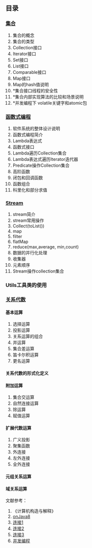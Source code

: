 ## 目录
### [**集合**](https://github.com/chenwei1905/JavaLearning/blob/master/Collection.md)  
1. 集合的概念
2. 集合的类型  
3. Collection接口    
4. Iterator接口    
5. Set接口   
6. List接口   
7. Comparable接口      
8. Map接口      
9. Map的hash值说明  
10. \*集合接口线程的安全性  
11. \*集合内部实现算法的比较和场景说明  
12. \*并发编程下 volatile关键字和atomic包
### [**函数式编程**](https://github.com/chenwei1905/JavaLearning/blob/master/FunctionProgramming.md)
1. 软件系统的整体设计说明
2. 函数式编程简介  
3. Lambda表达式  
4. 函数式接口  
5. Lambda遍历Collection集合  
6. Lambda表达式遍历Iterator迭代器  
7. Predicate操作Collection集合  
8. 高阶函数
9. 闭包和回调函数
10. 函数组合
11. 科里化和部分求值
### [**Stream**](https://github.com/chenwei1905/JavaLearning/blob/master/Stream.md)  
1. stream简介  
2. stream常用操作  
3. Collect(toList())  
4. map  
5. filter    
6. flatMap  
7. reduce(max,average, min,count)  
8. 数据的并行化处理  
9. 收集器  
10. 元素顺序 
11. Stream操作collection集合 
### **Utils工具类的使用**  
  


### [**关系代数**](https://github.com/chenwei1905/JavaLearning/blob/master/RelationAlgebra.md)  
#### 基本运算  
1. 选择运算  
2. 投影运算  
3. 关系运算的组合  
4. 并运算  
5. 集合差运算  
6. 笛卡尔积运算  
7. 更名运算  
#### 关系代数的形式化定义  
#### 附加运算  
1. 集合交运算  
2. 自然连接运算  
3. 除运算  
4. 赋值运算  
#### 扩展代数运算  
1. 广义投影  
2. 聚集函数  
3. 外连接  
4. 左外连接  
5. 全外连接 
#### 元组关系运算
#### 域关系运算



文献参考：
1. 《计算机构造与解释》
2. [onJava8](https://github.com/LingCoder/OnJava8)
3. [连接1](https://wenku.baidu.com/view/38f17b1fc5da50e2524d7fad.html)
4. [连接2](https://www.cnblogs.com/snowInPluto/p/5981400.html)
5. [连接3](http://c.biancheng.net/view/6805.html)
6. [并发编程](https://www.cnblogs.com/java-chen-hao/p/9968544.html)



